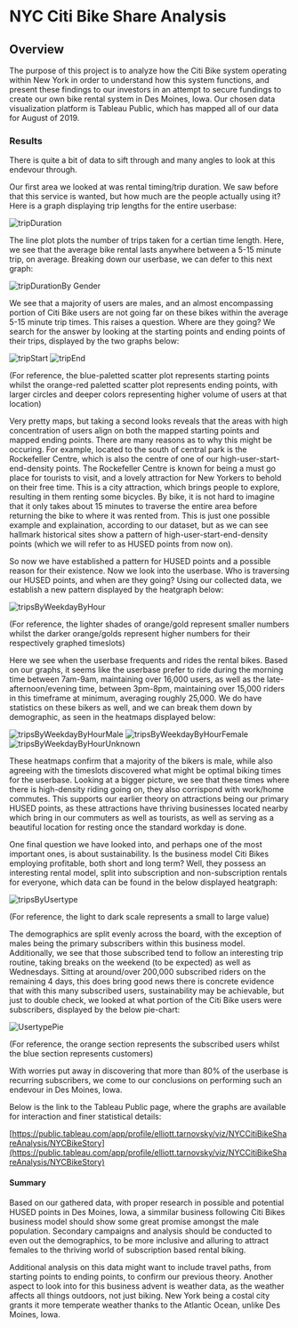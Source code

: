 # NYC Citi Bike Share Analysis
## Overview
The purpose of this project is to analyze how the Citi Bike system operating within New York in order to understand how this system functions, and present these findings to our investors in an attempt to secure fundings to create our own bike rental system in Des Moines, Iowa. Our chosen data visualization platform is Tableau Public, which has mapped all of our data for August of 2019.

### Results
There is quite a bit of data to sift through and many angles to look at this endevour through.

Our first area we looked at was rental timing/trip duration. We saw before that this service is wanted, but how much are the people actually using it? Here is a graph displaying trip lengths for the entire userbase:

![tripDuration](Resources/tripDuration.PNG)

The line plot plots the number of trips taken for a certian time length. Here, we see that the average bike rental lasts anywhere between a 5-15 minute trip, on average. Breaking down our userbase, we can defer to this next graph:

![tripDurationBy Gender](Resources/tripDurationByGender.PNG)

We see that a majority of users are males, and an almost encompassing portion of Citi Bike users are not going far on these bikes within the average 5-15 minute trip times. This raises a question. Where are they going?
We search for the answer by looking at the starting points and ending points of their trips, displayed by the two graphs below:

![tripStart](Resources/tripStart.PNG)
![tripEnd](Resources/tripEnd.PNG)

(For reference, the blue-paletted scatter plot represents starting points whilst the orange-red paletted scatter plot represents ending points, with larger circles and deeper colors representing higher volume of users at that location)

Very pretty maps, but taking a second looks reveals that the areas with high concentration of users align on both the mapped starting points and mapped ending points. There are many reasons as to why this might be occuring. For example, located to the south of central park is the Rockefeller Centre, which is also the centre of one of our high-user-start-end-density points. The Rockefeller Centre is known for being a must go place for tourists to visit, and a lovely attraction for New Yorkers to behold on their free time. This is a city attraction, which brings people to explore, resulting in them renting some bicycles. By bike, it is not hard to imagine that it only takes about 15 minutes to traverse the entire area before returning the bike to where it was rented from. This is just one possible example and explaination, according to our dataset, but as we can see hallmark historical sites show a pattern of high-user-start-end-density points (which we will refer to as HUSED points from now on).

So now we have established a pattern for HUSED points and a possible reason for their existence. Now we look into the userbase. Who is traversing our HUSED points, and when are they going? Using our collected data, we establish a new pattern displayed by the heatgraph below:

![tripsByWeekdayByHour](Resources/tripsByWeekdayByHour.PNG)

(For reference, the lighter shades of orange/gold represent smaller numbers whilst the darker orange/golds represent higher numbers for their respectively graphed timeslots)

Here we see when the userbase frequents and rides the rental bikes. Based on our graphs, it seems like the userbase prefer to ride during the morning time between 7am-9am, maintaining over 16,000 users, as well as the late-afternoon/evening time, between 3pm-8pm, maintaining over 15,000 riders in this timeframe at minimum, averaging roughly 25,000. We do have statistics on these bikers as well, and we can break them down by demographic, as seen in the heatmaps displayed below:

![tripsByWeekdayByHourMale](Resources/tripsByWeekdayByHourMale.PNG)
![tripsByWeekdayByHourFemale](Resources/tripsByWeekdayByHourFemale.PNG)
![tripsByWeekdayByHourUnknown](Resources/tripsByWeekdayByHourUnknown.PNG)

These heatmaps confirm that a majority of the bikers is male, while also agreeing with the timeslots discovered what might be optimal biking times for the userbase. Looking at a bigger picture, we see that these times where there is high-density riding going on, they also corrispond with work/home commutes. This supports our earlier theory on attractions being our primary HUSED points, as these attractions have thriving businesses located nearby which bring in our commuters as well as tourists, as well as serving as a beautiful location for resting once the standard workday is done.

One final question we have looked into, and perhaps one of the most important ones, is about sustainability. Is the business model Citi Bikes employing profitable, both short and long term? Well, they possess an interesting rental model, split into subscription and non-subscription rentals for everyone, which data can be found in the below displayed heatgraph:

![tripsByUsertype](Resources/tripsByUsertype.PNG)

(For reference, the light to dark scale represents a small to large value)

The demographics are split evenly across the board, with the exception of males being the primary subscribers within this business model. Additionally, we see that those subscribed tend to follow an interesting trip routine, taking breaks on the weekend (to be expected) as well as Wednesdays. Sitting at around/over 200,000 subscribed riders on the remaining 4 days, this does bring good news there is concrete evidence that with this many subscribed users, sustainability may be achievable, but just to double check, we looked at what portion of the Citi Bike users were subscribers, displayed by the below pie-chart:

![UsertypePie](Resources/UsertypePie.PNG)

(For reference, the orange section represents the subscribed users whilst the blue section represents customers)

With worries put away in discovering that more than 80% of the userbase is recurring subscribers, we come to our conclusions on performing such an endevour in Des Moines, Iowa.

Below is the link to the Tableau Public page, where the graphs are available for interaction and finer statistical details:

[https://public.tableau.com/app/profile/elliott.tarnovsky/viz/NYCCitiBikeShareAnalysis/NYCBikeStory](https://public.tableau.com/app/profile/elliott.tarnovsky/viz/NYCCitiBikeShareAnalysis/NYCBikeStory)

#### Summary
Based on our gathered data, with proper research in possible and potential HUSED points in Des Moines, Iowa, a simmilar business following Citi Bikes business model should show some great promise amongst the male population. Secondary campaigns and analysis should be conducted to even out the demographics, to be more inclusive and alluring to attract females to the thriving world of subscription based rental biking.

Additional analysis on this data might want to include travel paths, from starting points to ending points, to confirm our previous theory. Another aspect to look into for this business advent is weather data, as the weather affects all things outdoors, not just biking. New York being a costal city grants it more temperate weather thanks to the Atlantic Ocean, unlike Des Moines, Iowa.
